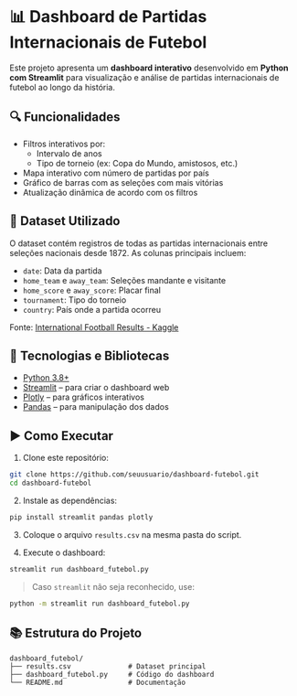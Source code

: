 
# 📊 Dashboard de Partidas Internacionais de Futebol

Este projeto apresenta um **dashboard interativo** desenvolvido em **Python com Streamlit** para visualização e análise de partidas internacionais de futebol ao longo da história.

## 🔍 Funcionalidades

- Filtros interativos por:
  - Intervalo de anos
  - Tipo de torneio (ex: Copa do Mundo, amistosos, etc.)
- Mapa interativo com número de partidas por país
- Gráfico de barras com as seleções com mais vitórias
- Atualização dinâmica de acordo com os filtros

## 📁 Dataset Utilizado

O dataset contém registros de todas as partidas internacionais entre seleções nacionais desde 1872. As colunas principais incluem:

- `date`: Data da partida
- `home_team` e `away_team`: Seleções mandante e visitante
- `home_score` e `away_score`: Placar final
- `tournament`: Tipo do torneio
- `country`: País onde a partida ocorreu

Fonte: [International Football Results - Kaggle](https://www.kaggle.com/datasets/martj42/international-football-results-from-1872-to-2017)

## 📌 Tecnologias e Bibliotecas

- [Python 3.8+](https://www.python.org/)
- [Streamlit](https://streamlit.io/) – para criar o dashboard web
- [Plotly](https://plotly.com/python/) – para gráficos interativos
- [Pandas](https://pandas.pydata.org/) – para manipulação dos dados

## ▶️ Como Executar

1. Clone este repositório:
```bash
git clone https://github.com/seuusuario/dashboard-futebol.git
cd dashboard-futebol
```

2. Instale as dependências:
```bash
pip install streamlit pandas plotly
```

3. Coloque o arquivo `results.csv` na mesma pasta do script.

4. Execute o dashboard:
```bash
streamlit run dashboard_futebol.py
```

> Caso `streamlit` não seja reconhecido, use:
```bash
python -m streamlit run dashboard_futebol.py
```


## 📚 Estrutura do Projeto

```
dashboard_futebol/
├── results.csv              # Dataset principal
├── dashboard_futebol.py     # Código do dashboard
└── README.md                # Documentação
```